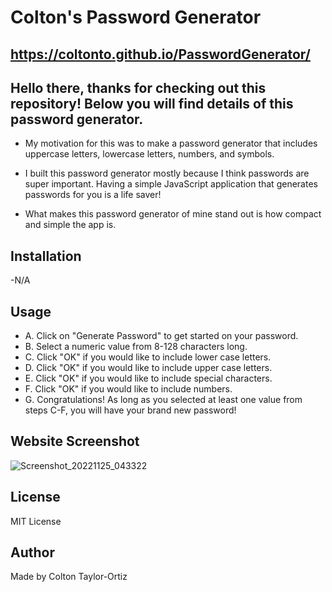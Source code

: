 # Colton's Password Generator

## https://coltonto.github.io/PasswordGenerator/

## Hello there, thanks for checking out this repository! Below you will find details of this password generator.

- My motivation for this was to make a password generator that includes uppercase letters, lowercase letters, numbers, and symbols.

- I built this password generator mostly because I think passwords are super important. Having a simple JavaScript application that generates passwords for you is a life saver! 

- What makes this password generator of mine stand out is how compact and simple the app is. 

## Installation 
-N/A

## Usage 
* A. Click on "Generate Password" to get started on your password. 
* B. Select a numeric value from 8-128 characters long. 
* C. Click "OK" if you would like to include lower case letters.
* D. Click "OK" if you would like to include upper case letters.
* E. Click "OK" if you would like to include special characters.
* F. Click "OK" if you would like to include numbers.
* G. Congratulations! As long as you selected at least one value from steps C-F, you will have your brand new password! 

## Website Screenshot
![Screenshot_20221125_043322](https://user-images.githubusercontent.com/116236745/203986905-8e300370-24d3-4c9b-9ee0-e5b8cf8c6736.png)

## License 
MIT License

## Author 
Made by Colton Taylor-Ortiz

